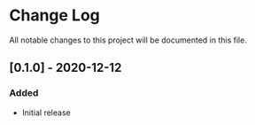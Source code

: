 # Change Log
All notable changes to this project will be documented in this file.

## [0.1.0] - 2020-12-12
### Added
- Initial release
